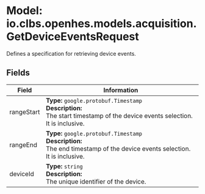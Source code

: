 # Model: io.clbs.openhes.models.acquisition.GetDeviceEventsRequest

Defines a specification for retrieving device events.

## Fields

| Field | Information |
| --- | --- |
| rangeStart | <b>Type:</b> `google.protobuf.Timestamp`<br><b>Description:</b><br>The start timestamp of the device events selection. It is inclusive. |
| rangeEnd | <b>Type:</b> `google.protobuf.Timestamp`<br><b>Description:</b><br>The end timestamp of the device events selection. It is inclusive. |
| deviceId | <b>Type:</b> `string`<br><b>Description:</b><br>The unique identifier of the device. |

